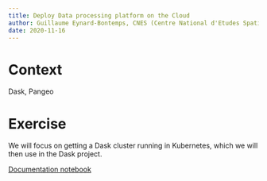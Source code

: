 ```yaml
---
title: Deploy Data processing platform on the Cloud
author: Guillaume Eynard-Bontemps, CNES (Centre National d'Etudes Spatiales - French Space Agency)
date: 2020-11-16
---
```


# Context

Dask, Pangeo

# Exercise

We will focus on getting a Dask cluster running in Kubernetes, which we will then use in the Dask project.

[Documentation notebook](https://github.com/SupaeroDataScience/OBD/blob/master/notebooks/Kubernetes_Daskhub.ipynb)

